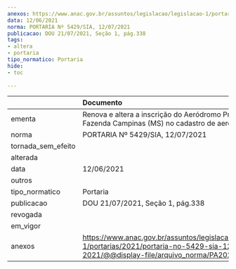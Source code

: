 ```yaml
---
anexos: https://www.anac.gov.br/assuntos/legislacao/legislacao-1/portarias/2021/portaria-no-5429-sia-12-07-2021/@@display-file/arquivo_norma/PA2021-5429.pdf
data: 12/06/2021
norma: PORTARIA Nº 5429/SIA, 12/07/2021
publicacao: DOU 21/07/2021, Seção 1, pág.338
tags:
- altera
- portaria
tipo_normatico: Portaria
hide: 
- toc 
 
---
```


|                    | Documento                                                                                                                                            |
|:-------------------|:-----------------------------------------------------------------------------------------------------------------------------------------------------|
| ementa             | Renova e altera a inscrição do Aeródromo Privado Fazenda Campinas (MS) no cadastro de aeródromos.                                                    |
| norma              | PORTARIA Nº 5429/SIA, 12/07/2021                                                                                                                     |
| tornada_sem_efeito |                                                                                                                                                      |
| alterada           |                                                                                                                                                      |
| data               | 12/06/2021                                                                                                                                           |
| outros             |                                                                                                                                                      |
| tipo_normatico     | Portaria                                                                                                                                             |
| publicacao         | DOU 21/07/2021, Seção 1, pág.338                                                                                                                     |
| revogada           |                                                                                                                                                      |
| em_vigor           |                                                                                                                                                      |
| anexos             | https://www.anac.gov.br/assuntos/legislacao/legislacao-1/portarias/2021/portaria-no-5429-sia-12-07-2021/@@display-file/arquivo_norma/PA2021-5429.pdf |